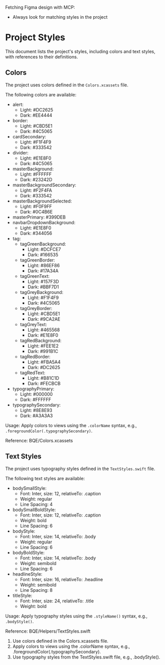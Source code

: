 
  Fetching Figma design with MCP:
  - Always look for matching styles in the project

  # Project Styles
  
  This document lists the project's styles, including colors and text styles, with references to their definitions.
  
  ## Colors
  
  The project uses colors defined in the `Colors.xcassets` file.
  
  The following colors are available:
  
  - alert:
    - Light: #DC2625
    - Dark: #EE4444
  - border:
    - Light: #CBD5E1
    - Dark: #4C5065
  - cardSecondary:
    - Light: #F1F4F9
    - Dark: #333542
  - divider:
    - Light: #E1E8F0
    - Dark: #4C5065
  - masterBackground:
    - Light: #FFFFFF
    - Dark: #23242D
  - masterBackgroundSecondary:
    - Light: #F2F4FA
    - Dark: #333542
  - masterBackgroundSelected:
    - Light: #F0F9FF
    - Dark: #0C4B6E
  - masterPrimary: #399DEB
  - navbarDropdownBackground:
    - Light: #E1E8F0
    - Dark: #344056
  - tag:
    - tagGreenBackground:
      - Light: #DCFCE7
      - Dark: #166535
    - tagGreenBorder:
      - Light: #86EF86
      - Dark: #17A34A
    - tagGreenText:
      - Light: #157F3D
      - Dark: #BBF7D1
    - tagGreyBackground:
      - Light: #F1F4F9
      - Dark: #4C5065
    - tagGreyBorder:
      - Light: #CBD5E1
      - Dark: #9CA2AE
    - tagGreyText:
      - Light: #465568
      - Dark: #E1E8F0
    - tagRedBackground:
      - Light: #FEE1E2
      - Dark: #991B1C
    - tagRedBorder:
      - Light: #FBA5A4
      - Dark: #DC2625
    - tagRedText:
      - Light: #B81C1D
      - Dark: #FECBCB
  - typographyPrimary:
    - Light: #000000
    - Dark: #FFFFFF
  - typographySecondary:
    - Light: #8E8E93
    - Dark: #A3A3A3
  
  Usage: Apply colors to views using the `.colorName` syntax, e.g., `.foregroundColor(.typographySecondary)`.
  
  Reference: BQE/Colors.xcassets
  
  ## Text Styles
  
  The project uses typography styles defined in the `TextStyles.swift` file.
  
  The following text styles are available:
  
  - bodySmallStyle:
    - Font: Inter, size: 12, relativeTo: .caption
    - Weight: regular
    - Line Spacing: 4
  - bodySmallBoldStyle:
    - Font: Inter, size: 12, relativeTo: .caption
    - Weight: bold
    - Line Spacing: 6
  - bodyStyle:
    - Font: Inter, size: 14, relativeTo: .body
    - Weight: regular
    - Line Spacing: 6
  - bodyBoldStyle:
    - Font: Inter, size: 14, relativeTo: .body
    - Weight: semibold
    - Line Spacing: 6
  - headlineStyle:
    - Font: Inter, size: 16, relativeTo: .headline
    - Weight: semibold
    - Line Spacing: 8
  - titleStyle:
    - Font: Inter, size: 24, relativeTo: .title
    - Weight: bold
  
  Usage: Apply typography styles using the `.styleName()` syntax, e.g., `.bodyStyle()`.
  
  Reference: BQE/Helpers/TextStyles.swift
  
  1. Use colors defined in the Colors.xcassets file.  
  2. Apply colors to views using the .colorName syntax, e.g., .foregroundColor(.typographySecondary).  
  3. Use typography styles from the TextStyles.swift file, e.g., .bodyStyle().
